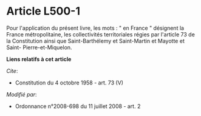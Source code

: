 # Article L500-1

Pour l'application du présent livre, les mots : " en France " désignent la France métropolitaine, les collectivités
territoriales régies par l'article 73 de la Constitution ainsi que Saint-Barthélemy et Saint-Martin et Mayotte et Saint-
Pierre-et-Miquelon.

**Liens relatifs à cet article**

_Cite_:

  - Constitution du 4 octobre 1958 - art. 73 (V)

_Modifié par_:

  - Ordonnance n°2008-698 du 11 juillet 2008 - art. 2
